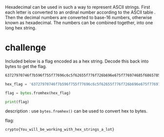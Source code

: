 
Hexadecimal can be used in such a way to represent ASCII strings. First each letter is converted to an ordinal number according to the ASCII table . Then the decimal numbers are converted to base-16 numbers, otherwise known as hexadecimal. The numbers can be combined together, into one long hex string.


# challenge

Included below is a flag encoded as a hex string. Decode this back into bytes to get the flag.

``` scss
63727970746f7b596f755f77696c6c5f62655f776f726b696e675f776974685f6865785f737472696e67735f615f6c6f747d
```

```python
hex_flag = '63727970746f7b596f755f77696c6c5f62655f776f726b696e675f776974685f6865785f737472696e67735f615f6c6f747d'

flag = bytes.fromhex(hex_flag)

print(flag)
```

description :
use `bytes.fromhex()` can be used to convert hex to bytes.

flag:

```
crypto{You_will_be_working_with_hex_strings_a_lot}
```